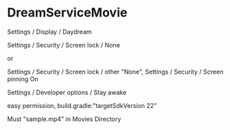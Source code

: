 # DreamServiceMovie

Settings / Display / Daydream

Settings / Security / Screen lock / None

 or

Settings / Security / Screen lock / other "None", Settings / Security / Screen pinning On

Settings / Developer options / Stay awake

easy permission, build.gradle:"targetSdkVersion 22"

Must "sample.mp4" in Movies Directory
